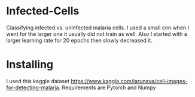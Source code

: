 # Infected-Cells
Classifying infected vs. uninfected malaria cells.
I used a small cnn when I went for the larger one it usually did not train as well. 
Also I started with a larger learning rate for 20 epochs then slowly decreased it. 
# Installing 
I used this kaggle dataset https://www.kaggle.com/iarunava/cell-images-for-detecting-malaria.
Requirements are Pytorch and Numpy

